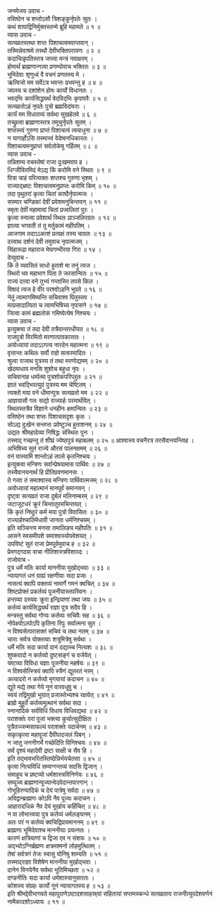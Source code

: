 जनमेजय उवाच -  
वसिष्ठेन च शप्तोऽसौ त्रिशङ्कुर्नृपतेः सुतः ।  
कथं शापाद्विनिर्मुक्तस्तन्मे ब्रूहि महामते ॥ १ ॥  
व्यास उवाच -  
सत्यव्रतस्तथा शप्तः पिशाचत्वमवाप्तवान् ।  
तस्मिन्नेवाश्रमे तस्थौ देवीभक्तिपरायणः ॥ २ ॥  
कदाचिन्नृपतिस्तत्र जप्त्वा मन्त्रं नवाक्षरम् ।  
होमार्थं ब्राह्मणान्गत्वा प्रणम्योवाच भक्तितः ॥ ३ ॥  
भूमिदेवाः शृणुध्वं वै वचनं प्रणतस्य मे ।  
ऋत्विजो मम सर्वेऽत्र भवन्तः प्रभवन्तु ह ॥ ४ ॥  
जपस्य च दशांशेन होमः कार्यो विधानतः ।  
भवद्‌भिः कार्यसिद्ध्यर्थं वेदविद्‌भिः कृपापरैः ॥ ५ ॥  
सत्यव्रतोऽहं नृपतेः पुत्रो ब्रह्मविदांवराः ।  
कार्यं मम विधातव्यं सर्वथा सुखहेतवे ॥ ६ ॥  
तच्छ्रुत्वा ब्राह्मणास्तत्र तमूचुर्नृपतेः सुतम् ।  
शप्तस्त्वं गुरुणा प्राप्तं पिशाचत्वं त्वयाधुना ॥ ७ ॥  
न यागार्होऽसि तस्मात्त्वं वेदेष्वनधिकारतः ।  
पिशाचत्वमनुप्राप्तं सर्वलोकेषु गर्हितम् ॥ ८ ॥  
व्यास उवाच -  
तन्निशम्य वचस्तेषां राजा दुःखमवाप ह ।  
धिग्जीवितमिदं मेऽद्य किं करोमि वने स्थितः ॥ ९ ॥  
पित्रा चाहं परित्यक्तः शप्तश्च गुरुणा भृशम् ।  
राज्याद्‌भ्रष्टः पिशाचत्वमनुप्राप्तः करोमि किम् ॥ १० ॥  
तदा पृथुतरां कृत्वा चितां काष्ठैर्नृपात्मजः ।  
सस्मार चण्डिकां देवीं प्रवेशमनुचिन्तयन् ॥ ११ ॥  
स्मृता देवीं महामायां चितां प्रज्वलितां पुरः ।  
कृत्वा स्नात्वा प्रवेशार्थं स्थितः प्राञ्जलिरग्रतः ॥ १२ ॥  
ज्ञात्वा भगवती तं तु मर्तुकामं महीपतिम् ।  
आजगाम तदाऽऽकाशं प्रत्यक्षं तस्य चाग्रतः ॥ १३ ॥  
दत्त्वाथ दर्शनं देवी तमुवाच नृपात्मजम् ।  
सिंहारूढा महाराज मेघगम्भीरया गिरा ॥ १४ ।  
देव्युवाच -  
किं ते व्यवसितं साधो हुताशे मा तनुं त्यज ।  
स्थिरो भव महाभाग पिता ते जरसान्वितः ॥ १५ ॥  
राज्यं दत्त्वा वने तुभ्यं गन्तास्ति तपसे किल ।  
विषादं त्यज हे वीर परश्वोऽहनि भूपते ॥ १६ ॥  
नेतुं त्वामागमिष्यन्ति सचिवाश्व पितुस्तव ।  
मत्प्रसादात्पिता च त्वामभिषिच्य नृपासने ॥ १७ ॥  
जित्वा कामं ब्रह्मलोकं गमिष्येत्येष निश्चयः ।  
व्यास उवाच -  
इत्युक्त्वा तं तदा देवी तत्रैवान्तरधीयत ॥ १८ ॥  
राजपुत्रो विरमितो मरणात्पावकात्ततः ।  
अयोध्यायां तदाऽऽगत्य नारदेन महात्मना ॥ १९ ॥  
वृत्तान्तः कथितः सर्वो राज्ञे सत्वरमादितः ।  
श्रुत्वा राजाथ पुत्रस्य तं तथा मरणोद्यमम् ॥ २० ॥  
खेदमाधाय मनसि शुशोच बहुधा नृपः ।  
सचिवानाह धर्मात्मा पुत्रशोकपरिप्लुतः ॥ २१ ॥  
ज्ञातं भवद्भिरत्युग्रं पुत्रस्य मम चेष्टितम् ।  
त्यक्तो मया वने धीमान्पुत्रः सत्यव्रतो मम ॥ २२ ॥  
आज्ञयासौ गतः सद्यो राज्यार्हः परमार्थवित् ।  
स्थितस्तत्रैव विज्ञाने धनहीनः क्षमान्वितः ॥ २३ ॥  
वसिष्ठेन तथा शप्तः पिशाचसदृशः कृतः ।  
सोऽद्य दुःखेन सन्तप्तः प्रवेष्टुञ्च हुताशनम् ॥ २४ ॥  
उद्यतः श्रीमहादेव्या निषिद्धः संस्थितः पुनः ।  
तस्माद्‌ गच्छन्तु तं शीघ्रं ज्येष्ठपुत्रं महाबलम् ॥ २५ ॥
आश्वास्य वचनैरत्र तरसैवानयन्त्विह ।  
अभिषिच्य सुतं राज्ये औरसं पालनक्षमम् ॥ २६ ॥  
वनं यास्यामि शान्तोऽहं तपसे कृतनिश्चयः ।  
इत्युक्त्वा मन्त्रिणः सर्वान्प्रेषयामास पार्थिवः ॥ २७ ॥  
तस्यैवानयनार्थं हि प्रीतिप्रवणमानसः ।  
ते गत्वा तं समाश्वास्य मन्त्रिणः पार्थिवात्मजम् ॥ २८ ॥  
अयोध्यायां महात्मानं मानपूर्वं समानयन् ।  
दृष्ट्वा सत्यव्रतं राजा दुर्बलं मलिनाम्बरम् ॥ २९ ॥  
जटाजूटधरं क्रूरं चिन्तातुरमचिन्तयत् ।  
किं कृतं निष्ठुरं कर्म मया पुत्रो विवासितः ॥ ३० ॥  
राज्यार्हश्चातिमेधावी जानता धर्मनिश्चयम् ।  
इति सञ्चिन्त्य मनसा तमालिङ्य महीपतिः ॥ ३१ ॥  
आसने स्वसमीपशे समाश्वास्योपवेशयत् ।  
उपविष्टं सुतं राजा प्रेमपूर्वमुवाच ह ॥ ३२ ॥  
प्रेमगद्‌गदया वाचा नीतिशास्त्रविशारदः ।  
राजोवाच -  
पुत्र धर्मे मतिः कार्या माननीया मुखोद्‌भवाः ॥ ३३ ॥  
न्यायागतं धनं ग्राह्यं रक्षणीयाः सदा प्रजाः ।  
नासत्यं क्वापि वक्तव्यं नामार्गे गमनं क्वचित् ॥ ३४ ॥  
शिष्टप्रोक्तं प्रकर्तव्यं पूजनीयास्तपस्विनः ।  
हन्तव्या दस्यवः क्रूरा इन्द्रियाणां तथा जयः ॥ ३५ ॥  
कर्तव्यं कार्यसिद्ध्यर्थं राज्ञा पुत्र सदैव हि ।  
मन्त्रस्तु सर्वथा गोप्यः कर्तव्यः सचिवैः सह ॥ ३६ ॥  
नोपेक्ष्योऽल्पोऽपि कृतिना रिपुः सर्वात्मना सुत ।  
न विश्वसेत्परासक्तं सचिवं च तथा नतम् ॥ ३७ ॥  
चाराः सर्वत्र योक्तव्याः शत्रुमित्रेषु सर्वथा ।  
धर्मे मतिः सदा कार्या दानं दद्याच्च नित्यशः ॥ ३८ ॥  
शुष्कवादो न कर्तव्यो दुष्टसङ्गं च वर्जयेत् ।  
यष्टव्या विविधा यज्ञाः पूजनीया महर्षयः ॥ ३९ ॥  
न विश्वसेत्स्त्रियं क्वापि स्त्रैणं द्यूतरतं नरम् ।  
अत्यादरो न कर्तव्यो मृगयायां कदाचन ॥ ४० ॥  
द्यूते मद्ये तथा गेये नूनं वारवधूषु च ।  
स्वयं तद्विमुखो भूयात् प्रजास्तेभ्यश्च रक्षयेत् ॥ ४१ ॥  
ब्राह्मे मुहूर्ते कर्तव्यमुत्थानं सर्वथा सदा ।  
स्नानादिकं सर्वविधिं विधाय विधिवद्यथा ॥ ४२ ॥  
पराशक्तेः परां पूजां भक्त्या कुर्यात्सुदीक्षितः ।  
पुत्रैतज्जन्मसाफल्यं पराशक्तेः पदार्चनम् ॥ ४३ ॥  
सकृत्कृत्वा महापूजां दैवीपादजलं पिबन् ।  
न जातु जननीगर्भे गच्छेदिति विनिश्चयः ॥ ४४ ॥  
सर्वं दृश्यं महादेवी द्रष्टा साक्षी च सैव हि ।  
इति तद्‌भावभरितस्तिष्ठेन्निर्भयचेतसा ॥ ४५ ॥  
कृत्वा नित्यविधिं सम्यग्गन्तव्यं सदसि द्विजान् ।  
समाहूय च प्रष्टव्यो धर्मशास्त्रविनिर्णयः ॥ ४६ ॥  
सम्पूज्य ब्राह्मणान्पूज्यान्वेदवेदान्तपारगान् ।  
गोभूहिरण्यादिकं च देयं पात्रेषु सर्वदा ॥ ४७ ॥  
अविद्वान्ब्राह्मणः कोऽपि नैव पूज्यः कदाचन ।  
आहारादधिकं नैव देयं मूर्खाय कर्हिचित् ॥ ४८ ॥  
न वा लोभात्त्वया पुत्र कर्तव्यं धर्मलङ्घनम् ।  
अतः परं न कर्तव्यं क्वचिद्विप्रावमाननम् ॥ ४९ ॥  
ब्राह्मणा भूमिदेवाश्च माननीयाः प्रयत्नतः ।  
कारणं क्षत्रियाणां च द्विजा एव न संशयः ॥ ५० ॥  
अद्‌भ्योऽग्निर्ब्रह्मणः क्षत्रमश्मनो लोहमुत्थितम् ।  
तेषां सर्वत्रगं तेजः स्वासु योनिषु शाम्यति ॥ ५१ ॥  
तस्माद्‌राज्ञा विशेषेण माननीया मुखोद्‌भवाः ।  
दानेन विनयेनैव सर्वथा भूतिमिच्छता ॥ ५२ ॥  
दण्डनीतिः सदा कार्या धर्मशास्त्रानुसारतः ।  
कोशस्य संग्रहः कार्यो नूनं न्यायागतस्य ह ॥ ५३ ॥  
इति श्रीमद्देवीभागवते महापुराणेऽष्टादशसाहस्र्यां संहितायां सप्तमस्कन्धे सत्यव्रताय राजनीत्युपदेशवर्णनं नामैकादशोऽध्यायः ॥ ११ ॥
